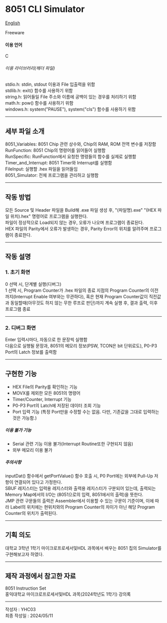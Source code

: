 # 8051 CLI Simulator

[English](https://github.com/YHC03/8051_Tools/blob/main/8051_Simulator/README.md)  

Freeware  

#### 이용 언어
C

###### 이용 라이브러리(헤더 파일)
stdio.h: stdin, stdout 이용과 File 입출력을 위함  
stdlib.h: exit() 함수를 사용하기 위함  
string.h: 읽어들일 File 주소와 이름에 공백이 있는 경우를 처리하기 위함  
math.h: pow() 함수를 사용하기 위함  
windows.h: system("PAUSE"), system("cls") 함수를 사용하기 위함  

---
## 세부 파일 소개
8051_Variables: 8051 Chip 관련 상수와, Chip의 RAM, ROM 전역 변수를 저장함   
RunFunction: 8051 Chip의 명령어를 읽어들어 실행함  
RunSpecific: RunFunction에서 요청한 명령들의 함수를 실제로 실행함  
Timer_and_Interrupt: 8051 Timer와 Interrupt를 실행함  
FileInput: 실행할 .hex 파일을 읽어들임  
8051_Simulator: 전체 프로그램을 관리하고 실행함  

---
## 작동 방법
모든 Source 및 Header 파일을 Build해 .exe 파일 생성 후, "(파일명).exe" "(HEX 파일 위치).hex" 명령어로 프로그램을 실행한다.  
파일이 정상적으로 Load되지 않는 경우, 오류가 나오며 프로그램이 종료된다.  
HEX 파일의 Parity에서 오류가 발생하는 경우, Parity Error의 위치를 알려주며 프로그램이 종료한다.  

---
## 작동 설명

### 1. 초기 화면
0 선택 시, 단계별 실행(디버그)  
1 선택 시, Program Counter가 .hex 파일의 종료 지점의 Program Counter의 이전까지(Interrupt Enable 여부와는 무관하다), 혹은 현재 Program Counter값이 직전값과 동일할때(아무것도 하지 않는 무한 루프로 판단)까지 계속 실행 후, 결과 출력, 이후 프로그램 종료  

---
### 2. 디버그 화면
Enter 입력시마다, 자동으로 한 문장씩 실행함  
다음으로 실행될 문장과, 8051의 메모리 정보(PSW, TCON은 bit 단위로도), P0-P3 Port의 Latch 정보를 출력함  

---
## 구현한 기능
- HEX File의 Parity를 확인하는 기능  
- MOVX를 제외한 모든 8051의 명령어  
- Timer/Counter, Interrupt 기능  
- P0-P3 Port의 Latch에 저장된 데이터 조회 기능  
- Port 입력 기능 (특정 Port만을 수정할 수는 없음. 다만, 기존값을 그대로 입력하는 것은 가능함.)  

##### 이용 불가 기능
- Serial 관련 기능 이용 불가(Interrupt Routine또한 구현되지 않음)  
- 외부 메모리 이용 불가  

##### 주의사항
inputDat() 함수에서 getPortValue() 함수 호출 시, P0 Port에는 외부에 Pull-Up 저항이 연결되어 있다고 가정한다.  
SBUF 레지스터는 입력용 레지스터와 출력용 레지스터가 구분되어 있는데, 출력되는 Memory Map에서의 I/O는 (8051으로의 입력, 8051에서의 출력)을 뜻한다.  
JMP 관련 구문들의 출력은 Assembler에서 이용할 수 있는 구문이 기준이며, 이에 따라 Label의 위치에는 현위치와의 Program Counter의 차이가 아닌 해당 Program Counter의 위치가 출력된다.  

---
## 기획 의도
대학교 3학년 1학기 마이크로프로세서및HDL 과목에서 배우는 8051 칩의 Simulator를 구현해보고자 하였다.  

---
## 제작 과정에서 참고한 자료
8051 Instruction Set  
홍익대학교 마이크로프로세서및HDL 과목(2024학년도 1학기) 강의록  

---
작성자 : YHC03  
최종 작성일 : 2024/05/11  